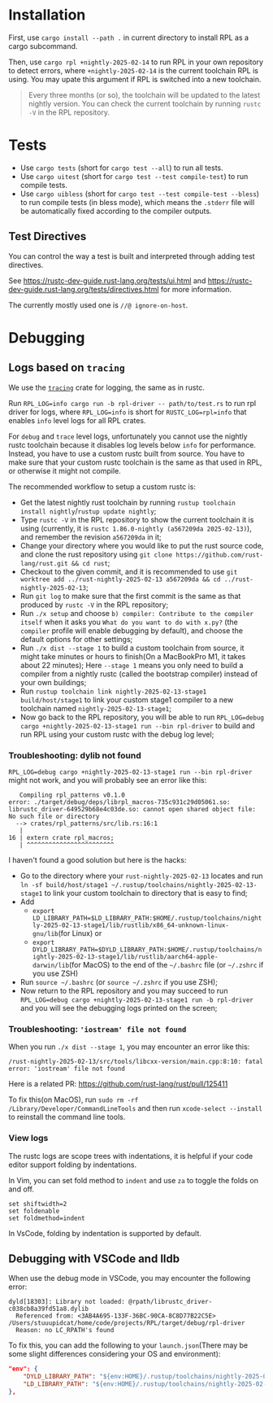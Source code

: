 # Installation

First, use `cargo install --path .` in current directory to install RPL as a cargo subcommand.

Then, use `cargo rpl +nightly-2025-02-14` to run RPL in your own repository to detect errors, where `+nightly-2025-02-14` is the current toolchain RPL is using. You may upate this argument if RPL is switched into a new toolchain.

> Every three months (or so), the toolchain will be updated to the latest nightly version. You can check the current toolchain by running `rustc -V` in the RPL repository.

# Tests

-   Use `cargo tests` (short for `cargo test --all`) to run all tests.
-   Use `cargo uitest` (short for `cargo test --test compile-test`) to run compile tests.
-   Use `cargo uibless` (short for `cargo test --test compile-test --bless`) to run compile tests (in bless mode), which means the `.stderr` file will be automatically fixed according to the compiler outputs.

## Test Directives

You can control the way a test is built and interpreted through adding test directives.

See <https://rustc-dev-guide.rust-lang.org/tests/ui.html> and <https://rustc-dev-guide.rust-lang.org/tests/directives.html> for more information.

The currently mostly used one is `//@ ignore-on-host`.

# Debugging

## Logs based on `tracing`

We use the [`tracing`](https://docs.rs/tracing/latest/tracing/) crate for logging, the same as in rustc.

Run `RPL_LOG=info cargo run -b rpl-driver -- path/to/test.rs` to run rpl driver for logs, where `RPL_LOG=info` is short for `RUSTC_LOG=rpl=info` that enables `info` level logs for all RPL crates.

For `debug` and `trace` level logs, unfortunately you cannot use the nightly rustc toolchain because it disables log levels below `info` for performance. Instead, you have to use a custom rustc built from source. You have to make sure that your custom rustc toolchain is the same as that used in RPL, or otherwise it might not compile.

The recommended workflow to setup a custom rustc is:

-   Get the latest nightly rust toolchain by running `rustup toolchain install nightly`/`rustup update nightly`;
-   Type `rustc -V` in the RPL repository to show the current toolchain it is using (currently, it is `rustc 1.86.0-nightly (a567209da 2025-02-13)`), and remember the revision `a567209da` in it;
-   Change your directory where you would like to put the rust source code, and clone the rust repository using `git clone https://github.com/rust-lang/rust.git && cd rust`;
-   Checkout to the given commit, and it is recommended to use `git worktree add ../rust-nightly-2025-02-13 a567209da && cd ../rust-nightly-2025-02-13`;
-   Run `git log` to make sure that the first commit is the same as that produced by `rustc -V` in the RPL repository;
-   Run `./x setup` and choose `b) compiler: Contribute to the compiler itself` when it asks you `What do you want to do with x.py?` (the `compiler` profile will enable debugging by default), and choose the default options for other settings;
-   Run `./x dist --stage 1` to build a custom toolchain from source, it might take minutes or hours to finish(On a MacBookPro M1, it takes about 22 minutes); Here `--stage 1` means you only need to build a compiler from a nightly rustc (called the bootstrap compiler) instead of your own buildings;
-   Run `rustup toolchain link nightly-2025-02-13-stage1 build/host/stage1` to link your custom stage1 compiler to a new toolchain named `nightly-2025-02-13-stage1`;
-   Now go back to the RPL repository, you will be able to run `RPL_LOG=debug cargo +nightly-2025-02-13-stage1 run --bin rpl-driver` to build and run RPL using your custom rustc with the debug log level;

### Troubleshooting: dylib not found

`RPL_LOG=debug cargo +nightly-2025-02-13-stage1 run --bin rpl-driver` might not work, and you will probably see an error like this:

```
   Compiling rpl_patterns v0.1.0
error: ./target/debug/deps/librpl_macros-735c931c29d05061.so: librustc_driver-649529b68e4c03de.so: cannot open shared object file: No such file or directory
  --> crates/rpl_patterns/src/lib.rs:16:1
   |
16 | extern crate rpl_macros;
   | ^^^^^^^^^^^^^^^^^^^^^^^^
```

I haven't found a good solution but here is the hacks:

-   Go to the directory where your `rust-nightly-2025-02-13` locates and run `ln -sf build/host/stage1 ~/.rustup/toolchains/nightly-2025-02-13-stage1` to link your custom toolchain to directory that is easy to find;
-   Add
    -   `export LD_LIBRARY_PATH=$LD_LIBRARY_PATH:$HOME/.rustup/toolchains/nightly-2025-02-13-stage1/lib/rustlib/x86_64-unknown-linux-gnu/lib`(for Linux) or
    -   `export DYLD_LIBRARY_PATH=$DYLD_LIBRARY_PATH:$HOME/.rustup/toolchains/nightly-2025-02-13-stage1/lib/rustlib/aarch64-apple-darwin/lib`(for MacOS)
        to the end of the `~/.bashrc` file (or `~/.zshrc` if you use ZSH)
-   Run `source ~/.bashrc` (or `source ~/.zshrc` if you use ZSH);
-   Now return to the RPL repository and you may succeed to run `RPL_LOG=debug cargo +nightly-2025-02-13-stage1 run -b rpl-driver` and you will see the debugging logs printed on the screen;

### Troubleshooting: `'iostream' file not found`

When you run `./x dist --stage 1`, you may encounter an error like this:

```
/rust-nightly-2025-02-13/src/tools/libcxx-version/main.cpp:8:10: fatal error: 'iostream' file not found
```

Here is a related PR: https://github.com/rust-lang/rust/pull/125411

To fix this(on MacOS), run `sudo rm -rf /Library/Developer/CommandLineTools` and then run `xcode-select --install` to reinstall the command line tools.

### View logs

The rustc logs are scope trees with indentations, it is helpful if your code editor support folding by indentations.

In Vim, you can set fold method to `indent` and use `za` to toggle the folds on and off.

```vim
set shiftwidth=2
set foldenable
set foldmethod=indent
```

In VsCode, folding by indentation is supported by default.

## Debugging with VSCode and lldb

When use the debug mode in VSCode, you may encounter the following error:

```
dyld[18303]: Library not loaded: @rpath/librustc_driver-c038cb8a39fd51a8.dylib
  Referenced from: <3AB4A695-133F-36BC-90CA-8C8D77B22C5E> /Users/stuuupidcat/home/code/projects/RPL/target/debug/rpl-driver
  Reason: no LC_RPATH's found
```

To fix this, you can add the following to your `launch.json`(There may be some slight differences considering your OS and environment):

```json
"env": {
    "DYLD_LIBRARY_PATH": "${env:HOME}/.rustup/toolchains/nightly-2025-02-14-aarch64-apple-darwin/lib",
    "LD_LIBRARY_PATH": "${env:HOME}/.rustup/toolchains/nightly-2025-02-14-aarch64-unknown-linux-gnu/lib"
},
```

